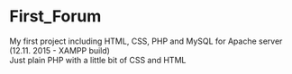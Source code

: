 # First_Forum
My first project including HTML, CSS, PHP and MySQL for Apache server (12.11. 2015 - XAMPP build)<br/>
Just plain PHP with a little bit of CSS and HTML

